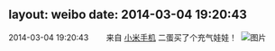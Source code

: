 layout: weibo
date: 2014-03-04 19:20:43
---
2014-03-04 19:20:43  &nbsp;&nbsp;&nbsp;&nbsp;&nbsp;&nbsp; 来自 <a href="http://app.weibo.com/t/feed/22zMnn" rel="nofollow">小米手机</a>
二蛋买了个充气娃娃！ ​​​
![图片](https://ww3.sinaimg.cn/large/6d2a6003jw1ee3xtwkjuuj20qo0f0aam.jpg)
